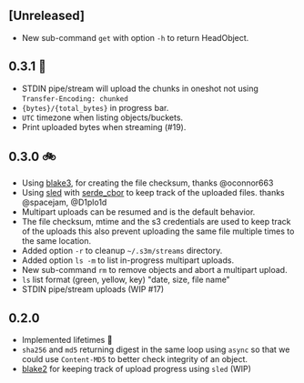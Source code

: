 ## [Unreleased]
* New sub-command `get` with option `-h` to return HeadObject.


## 0.3.1 🛴
* STDIN pipe/stream will upload the chunks in oneshot not using `Transfer-Encoding: chunked`
* `{bytes}/{total_bytes}` in progress bar.
* `UTC` timezone when listing objects/buckets.
* Print uploaded bytes when streaming (#19).


## 0.3.0  🚲
* Using [blake3](https://crates.io/crates/blake3), for creating the file checksum, thanks @oconnor663
* Using [sled](http://sled.rs/) with [serde_cbor](https://crates.io/crates/serde_cbor) to keep track of the uploaded files. thanks @spacejam, @D1plo1d
* Multipart uploads can be resumed and is the default behavior.
* The file checksum, mtime and the s3 credentials are used to keep track of the uploads this also prevent uploading the same file multiple times to the same location.
* Added option `-r` to cleanup `~/.s3m/streams` directory.
* Added option `ls -m` to list in-progress multipart uploads.
* New sub-command `rm` to remove objects and abort a multipart upload.
* `ls` list format (green, yellow, key) "date, size, file name"
* STDIN pipe/stream uploads (WIP #17)


## 0.2.0
* Implemented lifetimes  🌱
* `sha256` and `md5` returning digest in the same loop using `async` so that we could use `Content-MD5` to better check integrity of an object.
* [blake2](https://crates.io/crates/blake2s_simd) for keeping track of upload progress using `sled` (WIP)
